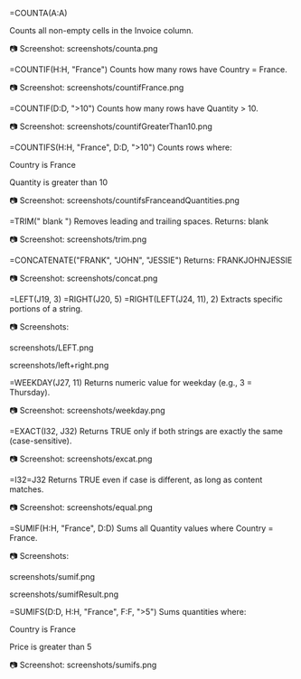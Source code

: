=COUNTA(A:A)

Counts all non-empty cells in the Invoice column.

📷 Screenshot: screenshots/counta.png

=COUNTIF(H:H, "France")
Counts how many rows have Country = France.

📷 Screenshot: screenshots/countifFrance.png

=COUNTIF(D:D, ">10")
Counts how many rows have Quantity > 10.

📷 Screenshot: screenshots/countifGreaterThan10.png

=COUNTIFS(H:H, "France", D:D, ">10")
Counts rows where:

Country is France

Quantity is greater than 10

📷 Screenshot: screenshots/countifsFranceandQuantities.png

=TRIM("   blank   ")
Removes leading and trailing spaces.
Returns: blank

📷 Screenshot: screenshots/trim.png

=CONCATENATE("FRANK", "JOHN", "JESSIE")
Returns: FRANKJOHNJESSIE

📷 Screenshot: screenshots/concat.png

=LEFT(J19, 3)
=RIGHT(J20, 5)
=RIGHT(LEFT(J24, 11), 2)
Extracts specific portions of a string.

📷 Screenshots:

screenshots/LEFT.png

screenshots/left+right.png

=WEEKDAY(J27, 11)
Returns numeric value for weekday (e.g., 3 = Thursday).

📷 Screenshot: screenshots/weekday.png

=EXACT(I32, J32)
Returns TRUE only if both strings are exactly the same (case-sensitive).

📷 Screenshot: screenshots/excat.png

=I32=J32
Returns TRUE even if case is different, as long as content matches.

📷 Screenshot: screenshots/equal.png

=SUMIF(H:H, "France", D:D)
Sums all Quantity values where Country = France.

📷 Screenshots:

screenshots/sumif.png

screenshots/sumifResult.png

=SUMIFS(D:D, H:H, "France", F:F, ">5")
Sums quantities where:

Country is France

Price is greater than 5

📷 Screenshot: screenshots/sumifs.png
